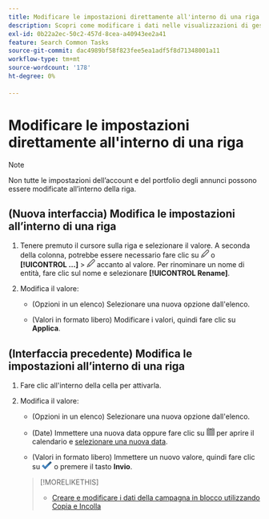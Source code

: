 ```yaml
---
title: Modificare le impostazioni direttamente all'interno di una riga
description: Scopri come modificare i dati nelle visualizzazioni di gestione all’interno della riga.
exl-id: 0b22a2ec-50c2-457d-8cea-a40943ee2a41
feature: Search Common Tasks
source-git-commit: dac4989bf58f823fee5ea1adf5f8d71348001a11
workflow-type: tm+mt
source-wordcount: '178'
ht-degree: 0%

---
```


# Modificare le impostazioni direttamente all&#39;interno di una riga

>[!NOTE]
>
>Non tutte le impostazioni dell’account e del portfolio degli annunci possono essere modificate all’interno della riga.

## (Nuova interfaccia) Modifica le impostazioni all’interno di una riga

1. Tenere premuto il cursore sulla riga e selezionare il valore. A seconda della colonna, potrebbe essere necessario fare clic su ![Modifica](/help/search-social-commerce/assets/edit-new.png "Modifica") o **[!UICONTROL ...]** > ![Modifica](/help/search-social-commerce/assets/edit-new.png "Modifica") accanto al valore. Per rinominare un nome di entità, fare clic sul nome e selezionare **[!UICONTROL Rename]**.

1. Modifica il valore:

   * (Opzioni in un elenco) Selezionare una nuova opzione dall&#39;elenco.

   * (Valori in formato libero) Modificare i valori, quindi fare clic su **Applica**.


## (Interfaccia precedente) Modifica le impostazioni all’interno di una riga

1. Fare clic all&#39;interno della cella per attivarla.

1. Modifica il valore:

   * (Opzioni in un elenco) Selezionare una nuova opzione dall&#39;elenco.

   * (Date) Immettere una nuova data oppure fare clic su ![Calendario](/help/search-social-commerce/assets/calendar.png "Calendario") per aprire il calendario e [selezionare una nuova data](/help/search-social-commerce/common-tasks/navigation-editing-selection/calendar.md).

   * (Valori in formato libero) Immettere un nuovo valore, quindi fare clic su ![Salva](/help/search-social-commerce/assets/select.png "Salva") o premere il tasto **Invio**.

   >[!MORELIKETHIS]
   >
   >* [Creare e modificare i dati della campagna in blocco utilizzando Copia e Incolla](/help/search-social-commerce/campaign-management/campaigns/copy-paste.md)
